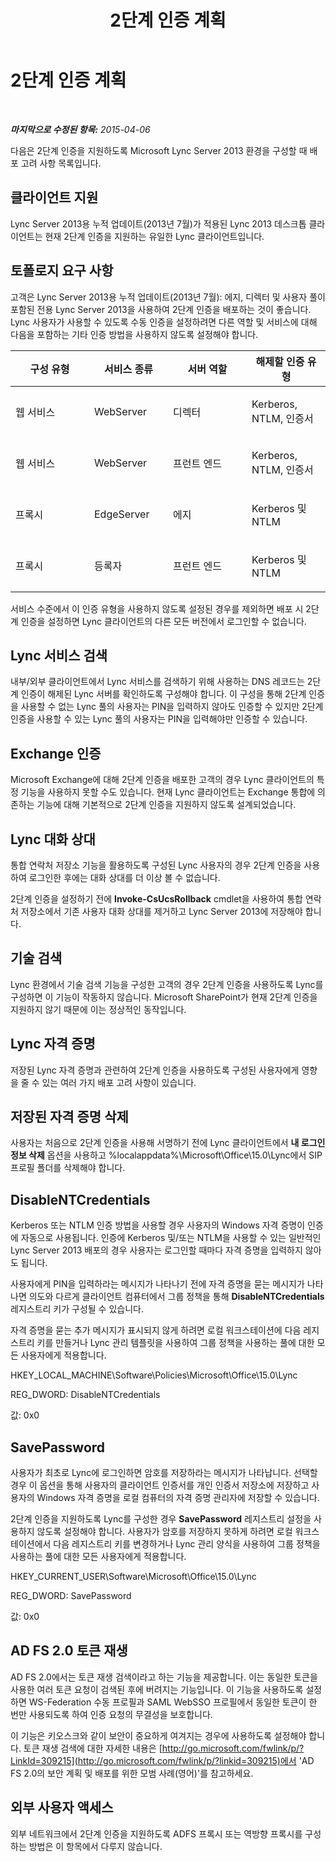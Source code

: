 ﻿---
title: 2단계 인증 계획
TOCTitle: 2단계 인증 계획
ms:assetid: 16f08710-8961-4659-acbf-ebb95a198fb4
ms:mtpsurl: https://technet.microsoft.com/ko-kr/library/Dn308562(v=OCS.15)
ms:contentKeyID: 56270218
ms.date: 08/10/2015
mtps_version: v=OCS.15
ms.translationtype: HT
---

# 2단계 인증 계획

 

_**마지막으로 수정된 항목:** 2015-04-06_

다음은 2단계 인증을 지원하도록 Microsoft Lync Server 2013 환경을 구성할 때 배포 고려 사항 목록입니다.

## 클라이언트 지원

Lync Server 2013용 누적 업데이트(2013년 7월)가 적용된 Lync 2013 데스크톱 클라이언트는 현재 2단계 인증을 지원하는 유일한 Lync 클라이언트입니다.

## 토폴로지 요구 사항

고객은 Lync Server 2013용 누적 업데이트(2013년 7월): 에지, 디렉터 및 사용자 풀이 포함된 전용 Lync Server 2013을 사용하여 2단계 인증을 배포하는 것이 좋습니다. Lync 사용자가 사용할 수 있도록 수동 인증을 설정하려면 다른 역할 및 서비스에 대해 다음을 포함하는 기타 인증 방법을 사용하지 않도록 설정해야 합니다.


<table>
<colgroup>
<col style="width: 25%" />
<col style="width: 25%" />
<col style="width: 25%" />
<col style="width: 25%" />
</colgroup>
<thead>
<tr class="header">
<th>구성 유형</th>
<th>서비스 종류</th>
<th>서버 역할</th>
<th>해제할 인증 유형</th>
</tr>
</thead>
<tbody>
<tr class="odd">
<td><p>웹 서비스</p></td>
<td><p>WebServer</p></td>
<td><p>디렉터</p></td>
<td><p>Kerberos, NTLM, 인증서</p></td>
</tr>
<tr class="even">
<td><p>웹 서비스</p></td>
<td><p>WebServer</p></td>
<td><p>프런트 엔드</p></td>
<td><p>Kerberos, NTLM, 인증서</p></td>
</tr>
<tr class="odd">
<td><p>프록시</p></td>
<td><p>EdgeServer</p></td>
<td><p>에지</p></td>
<td><p>Kerberos 및 NTLM</p></td>
</tr>
<tr class="even">
<td><p>프록시</p></td>
<td><p>등록자</p></td>
<td><p>프런트 엔드</p></td>
<td><p>Kerberos 및 NTLM</p></td>
</tr>
</tbody>
</table>


서비스 수준에서 이 인증 유형을 사용하지 않도록 설정된 경우를 제외하면 배포 시 2단계 인증을 설정하면 Lync 클라이언트의 다른 모든 버전에서 로그인할 수 없습니다.

## Lync 서비스 검색

내부/외부 클라이언트에서 Lync 서비스를 검색하기 위해 사용하는 DNS 레코드는 2단계 인증이 해제된 Lync 서버를 확인하도록 구성해야 합니다. 이 구성을 통해 2단계 인증을 사용할 수 없는 Lync 풀의 사용자는 PIN을 입력하지 않아도 인증할 수 있지만 2단계 인증을 사용할 수 있는 Lync 풀의 사용자는 PIN을 입력해야만 인증할 수 있습니다.

## Exchange 인증

Microsoft Exchange에 대해 2단계 인증을 배포한 고객의 경우 Lync 클라이언트의 특정 기능을 사용하지 못할 수도 있습니다. 현재 Lync 클라이언트는 Exchange 통합에 의존하는 기능에 대해 기본적으로 2단계 인증을 지원하지 않도록 설계되었습니다.

## Lync 대화 상대

통합 연락처 저장소 기능을 활용하도록 구성된 Lync 사용자의 경우 2단계 인증을 사용하여 로그인한 후에는 대화 상대를 더 이상 볼 수 없습니다.

2단계 인증을 설정하기 전에 **Invoke-CsUcsRollback** cmdlet을 사용하여 통합 연락처 저장소에서 기존 사용자 대화 상대를 제거하고 Lync Server 2013에 저장해야 합니다.

## 기술 검색

Lync 환경에서 기술 검색 기능을 구성한 고객의 경우 2단계 인증을 사용하도록 Lync를 구성하면 이 기능이 작동하지 않습니다. Microsoft SharePoint가 현재 2단계 인증을 지원하지 않기 때문에 이는 정상적인 동작입니다.

## Lync 자격 증명

저장된 Lync 자격 증명과 관련하여 2단계 인증을 사용하도록 구성된 사용자에게 영향을 줄 수 있는 여러 가지 배포 고려 사항이 있습니다.

## 저장된 자격 증명 삭제

사용자는 처음으로 2단계 인증을 사용해 서명하기 전에 Lync 클라이언트에서 **내 로그인 정보 삭제** 옵션을 사용하고 %localappdata%\\Microsoft\\Office\\15.0\\Lync에서 SIP 프로필 폴더를 삭제해야 합니다.

## DisableNTCredentials

Kerberos 또는 NTLM 인증 방법을 사용할 경우 사용자의 Windows 자격 증명이 인증에 자동으로 사용됩니다. 인증에 Kerberos 및/또는 NTLM을 사용할 수 있는 일반적인 Lync Server 2013 배포의 경우 사용자는 로그인할 때마다 자격 증명을 입력하지 않아도 됩니다.

사용자에게 PIN을 입력하라는 메시지가 나타나기 전에 자격 증명을 묻는 메시지가 나타나면 의도와 다르게 클라이언트 컴퓨터에서 그룹 정책을 통해 **DisableNTCredentials** 레지스트리 키가 구성될 수 있습니다.

자격 증명을 묻는 추가 메시지가 표시되지 않게 하려면 로컬 워크스테이션에 다음 레지스트리 키를 만들거나 Lync 관리 템플릿을 사용하여 그룹 정책을 사용하는 풀에 대한 모든 사용자에게 적용합니다.

HKEY\_LOCAL\_MACHINE\\Software\\Policies\\Microsoft\\Office\\15.0\\Lync

REG\_DWORD: DisableNTCredentials

값: 0x0

## SavePassword

사용자가 최초로 Lync에 로그인하면 암호를 저장하라는 메시지가 나타납니다. 선택할 경우 이 옵션을 통해 사용자의 클라이언트 인증서를 개인 인증서 저장소에 저장하고 사용자의 Windows 자격 증명을 로컬 컴퓨터의 자격 증명 관리자에 저장할 수 있습니다.

2단계 인증을 지원하도록 Lync를 구성한 경우 **SavePassword** 레지스트리 설정을 사용하지 않도록 설정해야 합니다. 사용자가 암호를 저장하지 못하게 하려면 로컬 워크스테이션에서 다음 레지스트리 키를 변경하거나 Lync 관리 양식을 사용하여 그룹 정책을 사용하는 풀에 대한 모든 사용자에게 적용합니다.

HKEY\_CURRENT\_USER\\Software\\Microsoft\\Office\\15.0\\Lync

REG\_DWORD: SavePassword

값: 0x0

## AD FS 2.0 토큰 재생

AD FS 2.0에서는 토큰 재생 검색이라고 하는 기능을 제공합니다. 이는 동일한 토큰을 사용한 여러 토큰 요청이 검색된 후에 버려지는 기능입니다. 이 기능을 사용하도록 설정하면 WS-Federation 수동 프로필과 SAML WebSSO 프로필에서 동일한 토큰이 한 번만 사용되도록 하여 인증 요청의 무결성을 보호합니다.

이 기능은 키오스크와 같이 보안이 중요하게 여겨지는 경우에 사용하도록 설정해야 합니다. 토큰 재생 검색에 대한 자세한 내용은 [http://go.microsoft.com/fwlink/p/?LinkId=309215](http://go.microsoft.com/fwlink/p/?linkid=309215)에서 'AD FS 2.0의 보안 계획 및 배포를 위한 모범 사례(영어)'를 참고하세요.

## 외부 사용자 액세스

외부 네트워크에서 2단계 인증을 지원하도록 ADFS 프록시 또는 역방향 프록시를 구성하는 방법은 이 항목에서 다루지 않습니다.

